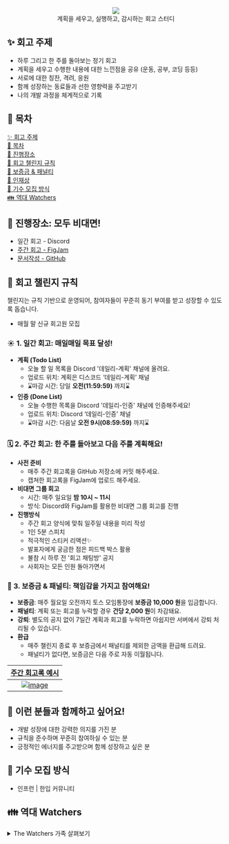 <div align="center">
  <img src="https://capsule-render.vercel.app/api?type=waving&color=auto&width=100%&height=150&section=header&text=The%20Watch%20Study&fontSize=42" >
</div>
<div align="center">계획을 세우고, 실행하고, 감시하는 회고 스터디</div>

## ✨ 회고 주제

- 하루 그리고 한 주를 돌아보는 정기 회고
- 계획을 세우고 수행한 내용에 대한 느낀점을 공유 (운동, 공부, 코딩 등등)
- 서로에 대한 칭찬, 격려, 응원
- 함께 성장하는 동료들과 선한 영향력을 주고받기
- 나의 개발 과정을 체계적으로 기록

## 📜 목차

[✨ 회고 주제](#-회고-주제) <br>
[📜 목차](#-목차) <br>
[🚩 진행장소](#-진행장소-모두-비대면) <br>
[📝 회고 챌린지 규칙](#-회고-챌린지-규칙) <br>
[🚨 보증금 & 패널티](#-3-보증금--패널티-책임감을-가지고-참여해요) <br>
[🌟 인재상](#-이런-분들과-함께하고-싶어요) <br>
[💚 기수 모집 방식](#-기수-모집-방식) <br>
[👪 역대 Watchers](#-역대-watchers) <br>

## 🚩 진행장소: 모두 비대면!

- 일간 회고 - Discord
- [주간 회고 - FigJam](https://www.figma.com/board/QxmmafHvfI8GnEqjQj1dsv/Watchers-%ED%9A%8C%EA%B3%A0%EB%B0%A9?node-id=0-1&node-type=canvas&t=vqbvkrspDyPC1jgv-0)
- [문서작성 - GitHub](https://github.com/NINI-Bros/Watch)

## 📝 회고 챌린지 규칙

챌린지는 규칙 기반으로 운영되어, 참여자들이 꾸준히 동기 부여를 받고 성장할 수 있도록 돕습니다.

- 매월 말 신규 회고원 모집

### ☀️ 1. 일간 회고: 매일매일 목표 달성!

- **계획 (Todo List)**
  - 오늘 할 일 목록을 Discord '데일리-계획' 채널에 올려요.
  - 업로드 위치: 계획은 디스코드 ‘데일리-계획’ 채널
  - ⌛마감 시간: 당일 **오전(11:59:59)** 까지⌛
- **인증 (Done List)**
  - 오늘 수행한 목록을 Discord '데일리-인증' 채널에 인증해주세요!
  - 업로드 위치: Discord ‘데일리-인증’ 채널
  - ⌛마감 시간: 다음날 **오전 9시(08:59:59)** 까지⌛

### 🗓️ 2. 주간 회고: 한 주를 돌아보고 다음 주를 계획해요!

- **사전 준비**
  - 매주 주간 회고록을 GitHub 저장소에 커밋 해주세요.
  - 캡쳐한 회고록을 FigJam에 업로드 해주세요.
- **비대면 그룹 회고**
  - 시간: 매주 일요일 **밤 10시 ~ 11시**
  - 방식: Discord와 FigJam를 활용한 비대면 그룹 회고를 진행
- **진행방식**
  - 주간 회고 양식에 맞춰 일주일 내용을 미리 작성
  - 1인 5분 스피치
  - 적극적인 스티커 리액션✨
  - 발표자에게 궁금한 점은 피드백 박스 활용
  - 불참 시 하루 전 '회고 채팅방' 공지
  - 사회자는 모든 인원 돌아가면서

### 🚨 3. 보증금 & 패널티: 책임감을 가지고 참여해요!

- **보증금**: 매주 월요일 오전까지 토스 모임통장에 **보증금 10,000 원**을 입금합니다.
- **패널티**: 계획 또는 회고를 누락할 경우 **건당 2,000 원**이 차감돼요.
- **강퇴**: 별도의 공지 없이 7일간 계획과 회고를 누락하면 아쉽지만 서버에서 강퇴 처리될 수 있습니다.
- **환급**
  - 매주 챌린지 종료 후 보증금에서 패널티를 제외한 금액을 환급해 드려요.
  - 패널티가 없다면, 보증금은 다음 주로 자동 이월됩니다.

<a href="https://github.com/The-Front-Watchers/WATCH_Retrospect/blob/main/Templete/templete.md">

|                                   **주간 회고록 예시**                                    |
| :---------------------------------------------------------------------------------------: |
| ![image](https://github.com/user-attachments/assets/78346392-0fa3-459b-8680-2d79b7a9cbb2) |

</a>

## 🌟 이런 분들과 함께하고 싶어요!

- 개발 성장에 대한 강력한 의지를 가진 분
- 규칙을 준수하며 꾸준히 참여하실 수 있는 분
- 긍정적인 에너지를 주고받으며 함께 성장하고 싶은 분

## 💚 기수 모집 방식

- 인프런 | 한입 커뮤니티

## 👪 역대 Watchers

<details><summary>The Watchers 가족 살펴보기</summary>

|    월     |                                                                         운영진                                                                         |                                                                      운영진                                                                      |                                                                        회고원                                                                         |                                                                        회고원                                                                         |                                                                      회고원                                                                       | 회고원                                                                                                                                            |
| :-------: | :----------------------------------------------------------------------------------------------------------------------------------------------------: | :----------------------------------------------------------------------------------------------------------------------------------------------: | :---------------------------------------------------------------------------------------------------------------------------------------------------: | :---------------------------------------------------------------------------------------------------------------------------------------------------: | :-----------------------------------------------------------------------------------------------------------------------------------------------: | ------------------------------------------------------------------------------------------------------------------------------------------------- |
| 24년 11월 | <a href='https://github.com/redcontroller'><img width='150' src='https://github.com/user-attachments/assets/bc79a85b-3fe7-487f-9f2e-a4e99d88e2ee'></a> | <a href='https://github.com/ryungom'><img width='150' src='https://github.com/user-attachments/assets/49fb5b54-1fdb-43f3-8244-c37c1cfb4252'></a> | <a href='https://github.com/hardy-is-cat'><img width='150' src='https://github.com/user-attachments/assets/4dcad87f-f29a-440e-a432-676ffcb5b226'></a> |   <a href='https://github.com/merrybmc'><img width='150' src='https://github.com/user-attachments/assets/dda4b7bf-ef3d-4c2c-984b-f9827e7679dc'></a>   | <a href='https://github.com/zldnlto'><img width='150' src='https://github.com/user-attachments/assets/ae9049d3-94e5-406e-af53-99072af90301'></a>  |
| 24년 12월 | <a href='https://github.com/redcontroller'><img width='150' src='https://github.com/user-attachments/assets/bc79a85b-3fe7-487f-9f2e-a4e99d88e2ee'></a> | <a href='https://github.com/ryungom'><img width='150' src='https://github.com/user-attachments/assets/49fb5b54-1fdb-43f3-8244-c37c1cfb4252'></a> | <a href='https://github.com/hardy-is-cat'><img width='150' src='https://github.com/user-attachments/assets/4dcad87f-f29a-440e-a432-676ffcb5b226'></a> | <a href='https://github.com/LeemJungHoon'><img width='150' src='https://github.com/user-attachments/assets/11fce973-e85e-4cce-be1c-817773f91c47'></a> | <a href='https://github.com/heegenie'><img width='150' src='https://github.com/user-attachments/assets/8e885389-079c-40fb-a965-93d70256982e'></a> |
| 25년 01월 | <a href='https://github.com/redcontroller'><img width='150' src='https://github.com/user-attachments/assets/bc79a85b-3fe7-487f-9f2e-a4e99d88e2ee'></a> | <a href='https://github.com/ryungom'><img width='150' src='https://github.com/user-attachments/assets/49fb5b54-1fdb-43f3-8244-c37c1cfb4252'></a> | <a href='https://github.com/hardy-is-cat'><img width='150' src='https://github.com/user-attachments/assets/4dcad87f-f29a-440e-a432-676ffcb5b226'></a> | <a href='https://github.com/LeemJungHoon'><img width='150' src='https://github.com/user-attachments/assets/11fce973-e85e-4cce-be1c-817773f91c47'></a> | <a href='https://github.com/heegenie'><img width='150' src='https://github.com/user-attachments/assets/8e885389-079c-40fb-a965-93d70256982e'></a> | <a href='https://github.com/yyejin00'><img width='150' src='https://github.com/user-attachments/assets/90c99189-1301-4989-a7be-6ce54cdd2c25'></a> |
| 25년 02월 | <a href='https://github.com/redcontroller'><img width='150' src='https://github.com/user-attachments/assets/bc79a85b-3fe7-487f-9f2e-a4e99d88e2ee'></a> | <a href='https://github.com/ryungom'><img width='150' src='https://github.com/user-attachments/assets/49fb5b54-1fdb-43f3-8244-c37c1cfb4252'></a> | <a href='https://github.com/hardy-is-cat'><img width='150' src='https://github.com/user-attachments/assets/4dcad87f-f29a-440e-a432-676ffcb5b226'></a> | <a href='https://github.com/LeemJungHoon'><img width='150' src='https://github.com/user-attachments/assets/11fce973-e85e-4cce-be1c-817773f91c47'></a> | <a href='https://github.com/yyejin00'><img width='150' src='https://github.com/user-attachments/assets/90c99189-1301-4989-a7be-6ce54cdd2c25'></a> |
| 25년 03월 | <a href='https://github.com/redcontroller'><img width='150' src='https://github.com/user-attachments/assets/bc79a85b-3fe7-487f-9f2e-a4e99d88e2ee'></a> | <a href='https://github.com/ryungom'><img width='150' src='https://github.com/user-attachments/assets/49fb5b54-1fdb-43f3-8244-c37c1cfb4252'></a> | <a href='https://github.com/hardy-is-cat'><img width='150' src='https://github.com/user-attachments/assets/4dcad87f-f29a-440e-a432-676ffcb5b226'></a> | <a href='https://github.com/LeemJungHoon'><img width='150' src='https://github.com/user-attachments/assets/11fce973-e85e-4cce-be1c-817773f91c47'></a> | <a href='https://github.com/yyejin00'><img width='150' src='https://github.com/user-attachments/assets/90c99189-1301-4989-a7be-6ce54cdd2c25'></a> |
| 25년 04월 | <a href='https://github.com/redcontroller'><img width='150' src='https://github.com/user-attachments/assets/bc79a85b-3fe7-487f-9f2e-a4e99d88e2ee'></a> | <a href='https://github.com/ryungom'><img width='150' src='https://github.com/user-attachments/assets/49fb5b54-1fdb-43f3-8244-c37c1cfb4252'></a> | <a href='https://github.com/hardy-is-cat'><img width='150' src='https://github.com/user-attachments/assets/4dcad87f-f29a-440e-a432-676ffcb5b226'></a> |                                                                                                                                                       |                                                                                                                                                   |
| 25년 05월 | <a href='https://github.com/redcontroller'><img width='150' src='https://github.com/user-attachments/assets/bc79a85b-3fe7-487f-9f2e-a4e99d88e2ee'></a> | <a href='https://github.com/ryungom'><img width='150' src='https://github.com/user-attachments/assets/49fb5b54-1fdb-43f3-8244-c37c1cfb4252'></a> | <a href='https://github.com/hardy-is-cat'><img width='150' src='https://github.com/user-attachments/assets/4dcad87f-f29a-440e-a432-676ffcb5b226'></a> |   <a href='https://github.com/merrybmc'><img width='150' src='https://github.com/user-attachments/assets/dda4b7bf-ef3d-4c2c-984b-f9827e7679dc'></a>   |                                                                                                                                                   |
| 25년 06월 | <a href='https://github.com/redcontroller'><img width='150' src='https://github.com/user-attachments/assets/bc79a85b-3fe7-487f-9f2e-a4e99d88e2ee'></a> | <a href='https://github.com/ryungom'><img width='150' src='https://github.com/user-attachments/assets/49fb5b54-1fdb-43f3-8244-c37c1cfb4252'></a> | <a href='https://github.com/hardy-is-cat'><img width='150' src='https://github.com/user-attachments/assets/4dcad87f-f29a-440e-a432-676ffcb5b226'></a> |               <a href='https://github.com/Junobee25'><img width='150' src='https://avatars.githubusercontent.com/u/109403631?v=4'></a>                |                                                                                                                                                   |
| 25년 07월 | <a href='https://github.com/redcontroller'><img width='150' src='https://github.com/user-attachments/assets/bc79a85b-3fe7-487f-9f2e-a4e99d88e2ee'></a> | <a href='https://github.com/ryungom'><img width='150' src='https://github.com/user-attachments/assets/49fb5b54-1fdb-43f3-8244-c37c1cfb4252'></a> | <a href='https://github.com/hardy-is-cat'><img width='150' src='https://github.com/user-attachments/assets/4dcad87f-f29a-440e-a432-676ffcb5b226'></a> |               <a href='https://github.com/Junobee25'><img width='150' src='https://avatars.githubusercontent.com/u/109403631?v=4'></a>                |             <a href='https://github.com/jiyoon-lee'><img width='150' src='https://avatars.githubusercontent.com/u/59562141?v=4'></a>              | <a href='https://github.com/hannaax'><img width='150' src='https://avatars.githubusercontent.com/u/111215320?v=4'></a>                            |

</details>
